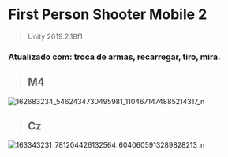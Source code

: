 # First Person Shooter Mobile 2

>Unity 2019.2.18f1

### Atualizado com: troca de armas, recarregar, tiro, mira. 

>## M4
![162683234_5462434730495981_1104671474885214317_n](https://user-images.githubusercontent.com/79748858/112422332-7b719800-8d0f-11eb-851c-84a0782c9cff.png)


>## Cz
![163343231_781204426132564_6040605913289828213_n](https://user-images.githubusercontent.com/79748858/112422457-b673cb80-8d0f-11eb-9992-8b987738bd41.png)
